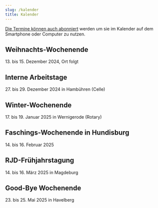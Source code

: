 ```yaml
---
slug: /kalender
title: Kalender
---
```


[Die Termine können auch abonniert](https://storage.rotex1800.de/remote.php/dav/public-calendars/St4BEmjY2CqQaqHt?export)
werden um sie im Kalender auf dem
Smartphone oder Computer zu nutzen.


## Weihnachts-Wochenende

13\. bis 15. Dezember 2024, Ort folgt

## Interne Arbeitstage

27\. bis 29. Dezember 2024 in Hambühren (Celle)

## Winter-Wochenende

17\. bis 19. Januar 2025 in Wernigerode (Rotary)

## Faschings-Wochenende in Hundisburg

14\. bis 16. Februar 2025

## RJD-Frühjahrstagung

14\. bis 16. März 2025 in Magdeburg

## Good-Bye Wochenende

23\. bis 25. Mai 2025 in Havelberg
